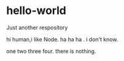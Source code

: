 # hello-world
Just another respository

hi human,i like Node.
ha ha ha .
i don't know.

one two three four.
there is nothing.
